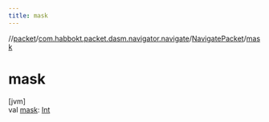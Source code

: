 ```yaml
---
title: mask
---
```

//[packet](../../../index.html)/[com.habbokt.packet.dasm.navigator.navigate](../index.html)/[NavigatePacket](index.html)/[mask](mask.html)



# mask



[jvm]\
val [mask](mask.html): [Int](https://kotlinlang.org/api/latest/jvm/stdlib/kotlin/-int/index.html)




